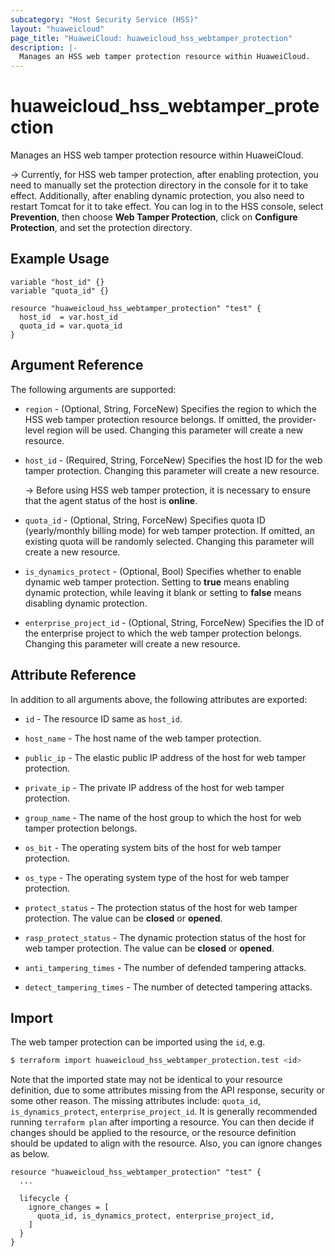 ```yaml
---
subcategory: "Host Security Service (HSS)"
layout: "huaweicloud"
page_title: "HuaweiCloud: huaweicloud_hss_webtamper_protection"
description: |-
  Manages an HSS web tamper protection resource within HuaweiCloud.
---
```


# huaweicloud_hss_webtamper_protection

Manages an HSS web tamper protection resource within HuaweiCloud.

-> Currently, for HSS web tamper protection, after enabling protection, you need to manually set the protection
  directory in the console for it to take effect. Additionally, after enabling dynamic protection, you also need to
  restart Tomcat for it to take effect. You can log in to the HSS console, select **Prevention**,
  then choose **Web Tamper Protection**, click on **Configure Protection**, and set the protection directory.

## Example Usage

```hcl
variable "host_id" {}
variable "quota_id" {}

resource "huaweicloud_hss_webtamper_protection" "test" {
  host_id  = var.host_id
  quota_id = var.quota_id
}
```

## Argument Reference

The following arguments are supported:

* `region` - (Optional, String, ForceNew) Specifies the region to which the HSS web tamper protection resource belongs.
  If omitted, the provider-level region will be used. Changing this parameter will create a new resource.

* `host_id` - (Required, String, ForceNew) Specifies the host ID for the web tamper protection.
  Changing this parameter will create a new resource.

  -> Before using HSS web tamper protection, it is necessary to ensure that the agent status of the host is **online**.

* `quota_id` - (Optional, String, ForceNew) Specifies quota ID (yearly/monthly billing mode) for web tamper protection.
  If omitted, an existing quota will be randomly selected. Changing this parameter will create a new resource.

* `is_dynamics_protect` - (Optional, Bool) Specifies whether to enable dynamic web tamper protection.
  Setting to **true** means enabling dynamic protection, while leaving it blank or setting to **false** means disabling
  dynamic protection.

* `enterprise_project_id` - (Optional, String, ForceNew) Specifies the ID of the enterprise project to which the
  web tamper protection belongs. Changing this parameter will create a new resource.

## Attribute Reference

In addition to all arguments above, the following attributes are exported:

* `id` - The resource ID same as `host_id`.

* `host_name` - The host name of the web tamper protection.

* `public_ip` - The elastic public IP address of the host for web tamper protection.

* `private_ip` - The private IP address of the host for web tamper protection.

* `group_name` - The name of the host group to which the host for web tamper protection belongs.

* `os_bit` - The operating system bits of the host for web tamper protection.

* `os_type` - The operating system type of the host for web tamper protection.

* `protect_status` - The protection status of the host for web tamper protection.
  The value can be **closed** or **opened**.

* `rasp_protect_status` - The dynamic protection status of the host for web tamper protection.
  The value can be **closed** or **opened**.

* `anti_tampering_times` - The number of defended tampering attacks.

* `detect_tampering_times` - The number of detected tampering attacks.

## Import

The web tamper protection can be imported using the `id`, e.g.

```bash
$ terraform import huaweicloud_hss_webtamper_protection.test <id>
```

Note that the imported state may not be identical to your resource definition, due to some attributes missing from the
API response, security or some other reason. The missing attributes include: `quota_id`, `is_dynamics_protect`,
`enterprise_project_id`.
It is generally recommended running `terraform plan` after importing a resource.
You can then decide if changes should be applied to the resource, or the resource definition
should be updated to align with the resource. Also, you can ignore changes as below.

```hcl
resource "huaweicloud_hss_webtamper_protection" "test" {
  ...

  lifecycle {
    ignore_changes = [
      quota_id, is_dynamics_protect, enterprise_project_id,
    ]
  }
}
```
